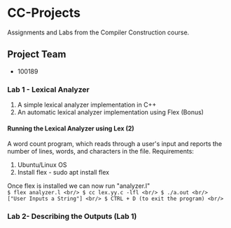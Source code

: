 # CC-Projects
Assignments and Labs from the Compiler Construction course.

## Project Team
  * 100189

### Lab 1 - Lexical Analyzer
1) A simple lexical analyzer implementation in C++
2) An automatic lexical analyzer implementation using Flex (Bonus)

#### Running the Lexical Analyzer using Lex (2)
A word count program, which reads through a user's input and reports the number of lines, words, and characters in the file.
Requirements:
1) Ubuntu/Linux OS
2) Install flex - sudo apt install flex

Once flex is installed we can now run "analyzer.l" <br>
  `$ flex analyzer.l <br/>
  $ cc lex.yy.c -lfl <br/>
  $ ./a.out <br/>
  ["User Inputs a String"] <br/>
  $ CTRL + D (to exit the program) <br/>`

### Lab 2- Describing the Outputs (Lab 1)

